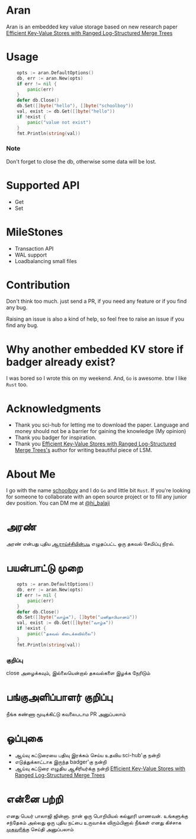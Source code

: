 # Aran
Aran is an embedded key value storage based on new research paper [
Efficient Key-Value Stores with Ranged Log-Structured Merge Trees](https://ieeexplore.ieee.org/document/8457859)


# Usage 

```go
 	opts := aran.DefaultOptions()
	db, err := aran.New(opts)
	if err != nil {
		panic(err)
	}
	defer db.Close()
	db.Set([]byte("hello"), []byte("schoolboy"))
	val, exist := db.Get([]byte("hello"))
	if !exist {
		panic("value not exist")
	}
	fmt.Println(string(val))
```
### Note 
Don't forget to close the db, otherwise some data will be lost.

# Supported API 

- Get
- Set

# MileStones 

- Transaction API
- WAL support
- Loadbalancing small files

# Contribution

Don't think too much. just send a PR, if you need any feature or if you find any bug.

Raising an issue is also a kind of help, so feel free to raise an issue if you find any bug.

# Why another embedded KV store if badger already exist?

I was bored so I wrote this on my weekend. And, `Go` is awesome. btw I like `Rust` too.

# Acknowledgments
- Thank you sci-hub for letting me to download the paper. Language and money should not be a barrier for gaining the knowledge (My opinion)
- Thank you badger for inspiration.
- Thank you [
Efficient Key-Value Stores with Ranged Log-Structured Merge Trees's](https://ieeexplore.ieee.org/document/8457859) author for writing beautiful piece of LSM.
# About Me

I go with the name [schoolboy](https://twitter.com/hi_balaji) and I do `Go` and little bit `Rust`. If you're looking for someone to collaborate with an open source project or to fill any junior dev position. You can DM me at [@hi_balaji](https://twitter.com/hi_balaji)

# அரண் 

அரண் என்பது புதிய [ஆராய்ச்சியின்படி](https://ieeexplore.ieee.org/document/8457859)  எழுதப்பட்ட ஒரு தகவல் சேமிப்பு நிரல்.

# பயன்பாட்டு முறை 

```go
 	opts := aran.DefaultOptions()
	db, err := aran.New(opts)
	if err != nil {
		panic(err)
	}
	defer db.Close()
	db.Set([]byte("வாழ்க"), []byte("மனிதாபிமானம்"))
	val, exist := db.Get([]byte("வாழ்க"))
	if !exist {
		panic("தகவல் கிடைக்கவில்லை")
	}
	fmt.Println(string(val))
```
### குறிப்பு 

close அழைக்கவும், இல்லையென்றால் தகவல்களை இழக்க நேரிடும் 

# பங்குஅளிப்பாளர் குறிப்பு 

நீங்க கண்ணா மூடிக்கிட்டு கவலைபடாம PR அனுப்பலாம் 

# ஒப்புகை

- ஆய்வு கட்டுரையை பதிவு இரக்கம் செய்ய உதவிய sci-hub'கு நன்றி 
- எடுத்துக்காட்டாக இருந்த badger'கு நன்றி 
- ஆய்வு கட்டுரை எழுதிய ஆசிரியர்க்கு நன்றி [Efficient Key-Value Stores with Ranged Log-Structured Merge Trees](https://ieeexplore.ieee.org/document/8457859)

# என்னை பற்றி 
எனது பெயர் பாலாஜி ஜின்னா. நான் ஒரு பொறியியல் கல்லூரி மாணவன். உங்களுக்கு சந்தேகம் அல்லது ஒரு புதிய நட்பை உருவாக்க விரும்பினால் நீங்கள் எனது கிச்சாக [முகவரிக்கு](https://twitter.com/hi_balaji) செய்தி அனுப்பலாம் 